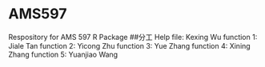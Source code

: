 # AMS597
Respository for AMS 597 R Package
##分工
Help file: Kexing Wu
function 1: Jiale Tan
function 2: Yicong Zhu
function 3: Yue Zhang
function 4: Xining Zhang
function 5: Yuanjiao Wang